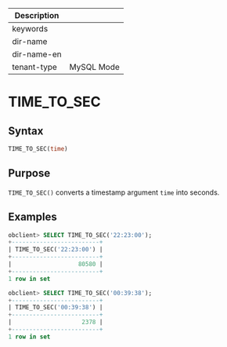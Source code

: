 | Description   |                 |
|---------------|-----------------|
| keywords      |                 |
| dir-name      |                 |
| dir-name-en   |                 |
| tenant-type   | MySQL Mode      |

# TIME_TO_SEC

## Syntax

```sql
TIME_TO_SEC(time)
```

## Purpose

`TIME_TO_SEC()` converts a timestamp argument `time` into seconds.

## Examples

```sql
obclient> SELECT TIME_TO_SEC('22:23:00');
+-------------------------+
| TIME_TO_SEC('22:23:00') |
+-------------------------+
|                   80580 |
+-------------------------+
1 row in set

obclient> SELECT TIME_TO_SEC('00:39:38');
+-------------------------+
| TIME_TO_SEC('00:39:38') |
+-------------------------+
|                    2378 |
+-------------------------+
1 row in set
```
